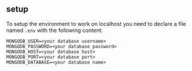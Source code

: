 ## setup 

To setup the environment to work on localhost you need to declare a file named `.env` with the following content: 

```
MONGODB_USER=<your database username>
MONGODB_PASSWORD=<your database password>
MONGODB_HOST=<your database host>
MONGODB_PORT=<your database port>
MONGODB_DATABASE=<your database name>
```